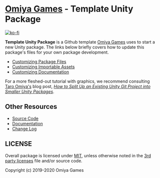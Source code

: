 # [Omiya Games](https://www.omiyagames.com/) - Template Unity Package

[![ko-fi](https://www.ko-fi.com/img/githubbutton_sm.svg)](https://ko-fi.com/I3I51KS8F)

**Template Unity Package** is a Github template [Omiya Games](https://www.omiyagames.com/) uses to start a new Unity package.  The links below briefly covers how to update this package's files for your own package development.

- [Customizing Package Files](https://omiyagames.github.io/template-unity-package/manual/customizePackage.html)
- [Customizing Importable Assets](https://omiyagames.github.io/template-unity-package/manual/customizeSamples.html)
- [Customizing Documentation](https://omiyagames.github.io/template-unity-package/manual/customizeDocumentation.html)

For a more fleshed-out tutorial with graphics, we recommend consulting [Taro Omiya's](https://github.com/japtar10101) blog post, [*How to Split Up an Existing Unity Git Project into Smaller Unity Packages*](https://www.taroomiya.com/2020/04/29/how-to-split-up-an-existing-unity-git-project-into-smaller-unity-packages/).

## Other Resources

- [Source Code](https://github.com/OmiyaGames/template-unity-package)
- [Documentation](https://omiyagames.github.io/template-unity-package/)
- [Change Log](https://github.com/OmiyaGames/template-unity-package/blob/master/CHANGELOG.md)

## LICENSE

Overall package is licensed under [MIT](https://github.com/OmiyaGames/template-unity-package/blob/master/LICENSE.md), unless otherwise noted in the [3rd party licenses](https://github.com/OmiyaGames/template-unity-package/blob/master/THIRD%20PARTY%20NOTICES.md) file and/or source code.

Copyright (c) 2019-2020 Omiya Games
